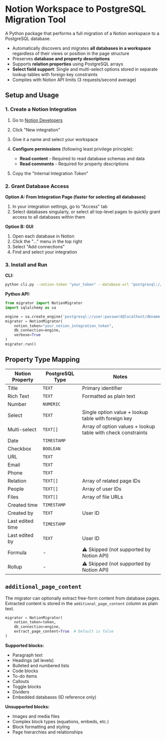 # Notion Workspace to PostgreSQL Migration Tool

A Python package that performs a full migration of a Notion workspace to a PostgreSQL database.

- Automatically discovers and migrates **all databases in a workspace** regardless of their views or position in the page structure
- Preserves **database and property descriptions**
- Supports **relation properties** using PostgreSQL arrays
- **Select field support**: Single and multi-select options stored in separate lookup tables with foreign key constraints
- Complies with Notion API limits (3 requests/second average)

## Setup and Usage

### 1. Create a Notion Integration

1. Go to [Notion Developers](https://www.notion.so/my-integrations)
2. Click "New integration"
3. Give it a name and select your workspace
4. **Configure permissions** (following least privilege principle):
   - **Read content** - Required to read database schemas and data
   - **Read comments** - Required for property descriptions

5. Copy the "Internal Integration Token"

### 2. Grant Database Access

**Option A: From Integration Page (faster for selecting all databases)**
1. In your integration settings, go to "Access" tab
2. Select databases singularly, or select all top-level pages to quickly grant access to all databases within them

**Option B: GUI**
1. Open each database in Notion
2. Click the "..." menu in the top right
3. Select "Add connections"
4. Find and select your integration

### 3. Install and Run
**CLI:**
```bash
python cli.py --notion-token "your_token" --database-url "postgresql://..."
```

**Python API:**
```python
from migrator import NotionMigrator
import sqlalchemy as sa

engine = sa.create_engine('postgresql://user:password@localhost/dbname')
migrator = NotionMigrator(
    notion_token="your_notion_integration_token",
    db_connection=engine,
    verbose=True
)
migrator.run()
```

## Property Type Mapping

| Notion Property | PostgreSQL Type | Notes |
|----------------|-----------------|-------|
| Title | `TEXT` | Primary identifier |
| Rich Text | `TEXT` | Formatted as plain text |
| Number | `NUMERIC` | |
| Select | `TEXT` | Single option value + lookup table with foreign key |
| Multi-select | `TEXT[]` | Array of option values + lookup table with check constraints |
| Date | `TIMESTAMP` | |
| Checkbox | `BOOLEAN` | |
| URL | `TEXT` | |
| Email | `TEXT` | |
| Phone | `TEXT` | |
| Relation | `TEXT[]` | Array of related page IDs |
| People | `TEXT[]` | Array of user IDs |
| Files | `TEXT[]` | Array of file URLs |
| Created time | `TIMESTAMP` | |
| Created by | `TEXT` | User ID |
| Last edited time | `TIMESTAMP` | |
| Last edited by | `TEXT` | User ID |
| Formula | - | ⚠️ Skipped (not supported by Notion API) |
| Rollup | - | ⚠️ Skipped (not supported by Notion API) |

## `additional_page_content`

The migrator can optionally extract free-form content from database pages. Extracted content is stored in the `additional_page_content` column as plain text.

```python
migrator = NotionMigrator(
    notion_token=token,
    db_connection=engine,
    extract_page_content=True  # Default is false
)
```

**Supported blocks:**
- Paragraph text
- Headings (all levels)
- Bulleted and numbered lists
- Code blocks
- To-do items
- Callouts
- Toggle blocks
- Dividers
- Embedded databases (ID reference only)

**Unsupported blocks:**
- Images and media files
- Complex block types (equations, embeds, etc.)
- Block formatting and styling
- Page hierarchies and relationships